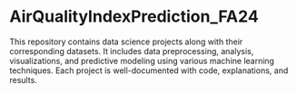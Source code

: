 # AirQualityIndexPrediction_FA24
This repository contains data science projects along with their corresponding datasets. It includes data preprocessing, analysis, visualizations, and predictive modeling using various machine learning techniques. Each project is well-documented with code, explanations, and results.
